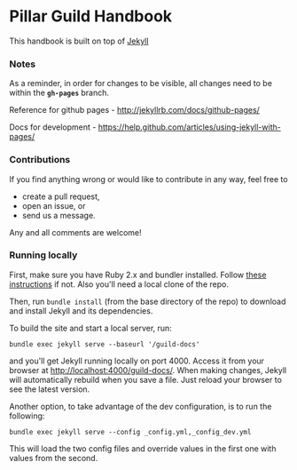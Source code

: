 # Pillar Guild Handbook

This handbook is built on top of [Jekyll](http://jekyllrb.com/)

### Notes

As a reminder, in order for changes to be visible, all changes need to be within the **`gh-pages`** branch.

Reference for github pages - http://jekyllrb.com/docs/github-pages/

Docs for development - https://help.github.com/articles/using-jekyll-with-pages/

### Contributions

If you find anything wrong or would like to contribute in any way, feel free to

* create a pull request,
* open an issue, or
* send us a message.

Any and all comments are welcome!

### Running locally

First, make sure you have Ruby 2.x and bundler installed. Follow [these instructions](https://help.github.com/articles/setting-up-your-github-pages-site-locally-with-jekyll/#requirements) if not. Also you'll need a local clone of the repo.

Then, run `bundle install` (from the base directory of the repo) to download and install Jekyll and its dependencies.

To build the site and start a local server, run:

```
bundle exec jekyll serve --baseurl '/guild-docs'
```
and you'll get Jekyll running locally on port 4000. Access it from your browser at [http://localhost:4000/guild-docs/](). When making changes, Jekyll will automatically rebuild when you save a file. Just reload your browser to see the latest version.

Another option, to take advantage of the dev configuration, is to run the following:

```
bundle exec jekyll serve --config _config.yml,_config_dev.yml
```
This will load the two config files and override values in the first one with values from the second.
